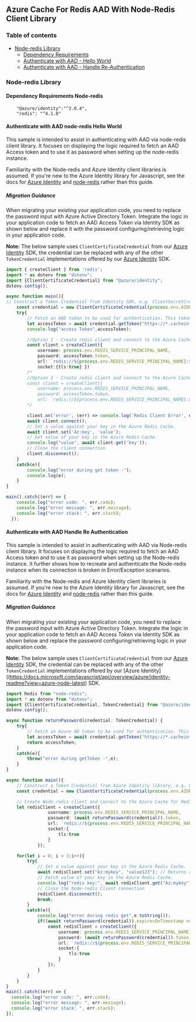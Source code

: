 ## Azure Cache For Redis AAD With Node-Redis Client Library

### Table of contents

- [Node-redis Library](#node-redis-library)
    - [Dependency Requirements](#dependency-requirements-node-redis)
    - [Authenticate with AAD - Hello World](#authenticate-with-aad-node-redis-hello-world)
    - [Authenticate with AAD - Handle Re-Authentication](#authenticate-with-aad-handle-re-authentication)

### Node-redis Library

#### Dependency Requirements Node-redis
```
    "@azure/identity":"^2.0.4",
    "redis": "^4.1.0"
```


#### Authenticate with AAD node-redis Hello World
This sample is intended to assist in authenticating with AAD via node-redis client library. It focuses on displaying the logic required to fetch an AAD Access token and to use it as password when setting up the node-redis instance.

Familiarity with the Node-redis and Azure Identity client libraries is assumed. If you're new to the Azure Identity library for Javascript, see the docs for [Azure Identity](https://docs.microsoft.com/javascript/api/overview/azure/identity-readme?view=azure-node-latest) and [node-redis](https://github.com/redis/node-redis) rather than this guide.

##### Migration Guidance
When migrating your existing your application code, you need to replace the password input with Azure Active Directory Token.
Integrate the logic in your application code to fetch an AAD Access Token via Identity SDK as shown below and replace it with the password configuring/retrieving logic in your application code.

**Note:** The below sample uses `ClientCertificateCredential` from our [Azure Identity](https://docs.microsoft.com/javascript/api/overview/azure/identity-readme?view=azure-node-latest) SDK, the credential can be replaced with any of the other `TokenCredential` implementations offered by our [Azure Identity](https://docs.microsoft.com/javascript/api/overview/azure/identity-readme?view=azure-node-latest) SDK.


```ts
import { createClient } from 'redis';
import * as dotenv from "dotenv";
import {ClientCertificateCredential} from "@azure/identity";
dotenv.config();

async function main(){
// Construct a Token Credential from Identity SDK, e.g. ClientSecretCredential / Client CertificateCredential / ManagedIdentityCredential etc.
    const credential = new ClientCertificateCredential(process.env.AZURE_TENANT_ID, process.env.AZURE_CLIENT_ID,process.env.CLIENT_CERTIFICATE_PATH)
    try{
        // Fetch an AAD token to be used for authentication. This token will be used as the password.
        let accessToken = await credential.getToken("https://*.cacheinfra.windows.net:10225/appid/.default")
        console.log("access Token",accessToken);

        //Option 1 - Create redis client and connect to the Azure Cache for Redis over the TLS port using the access token as password.
        const client = createClient({
            username: process.env.REDIS_SERVICE_PRINCIPAL_NAME, 
            password: accessToken.token, 
            url: `redis://${process.env.REDIS_SERVICE_PRINCIPAL_NAME}:${accessToken.token}@${process.env.REDIS_HOSTNAME}:6380`
            socket:{tls:true} })
        /*
        //Option 2 - Create redis client and connect to the Azure Cache for Redis over the non-TLS port using the access token as password.
        const client = createClient({
            username: process.env.REDIS_SERVICE_PRINCIPAL_NAME, 
            password: accessToken.token, 
            url: `redis://${process.env.REDIS_SERVICE_PRINCIPAL_NAME}:${accessToken.token}@${process.env.REDIS_HOSTNAME}:6379` })
        */

        client.on('error', (err) => console.log('Redis Client Error', err));
        await client.connect();
        // Set a value against your key in the Azure Redis Cache.
        await client.set('Az:key', 'value');
        // Get value of your key in the Azure Redis Cache.
        console.log("value", await client.get('key'));
        // Close the client connection
        client.disconnect();
    }
    catch(e){
        console.log("error during get token -");
        console.log(e);
    }
}

main().catch((err) => {
    console.log("error code: ", err.code);
    console.log("error message: ", err.message);
    console.log("error stack: ", err.stack);
  });
```

#### Authenticate with AAD Handle Re Authentication
This sample is intended to assist in authenticating with AAD via Node-redis client library. It focuses on displaying the logic required to fetch an AAD Access token and to use it as password when setting up the Node-redis instance. It further shows how to recreate and authenticate the Node-redis instance when its connection is broken in Error/Exception scenarios.

Familiarity with the Node-redis and Azure Identity client libraries is assumed. If you're new to the Azure Identity library for Javascript, see the docs for [Azure Identity](https://docs.microsoft.com/javascript/api/overview/azure/identity-readme?view=azure-node-latest) and [node-redis](https://github.com/redis/node-redis) rather than this guide.

##### Migration Guidance
When migrating your existing your application code, you need to replace the password input with Azure Active Directory Token.
Integrate the logic in your application code to fetch an AAD Access Token via Identity SDK as shown below and replace the password configuring/retrieving logic in your application code.

**Note:** The below sample uses `ClientCertificateCredential` from our [Azure Identity](https://docs.microsoft.com/javascript/api/overview/azure/identity-readme?view=azure-node-latest) SDK, the credential can be replaced with any of the other `TokenCredential` implementations offered by our [Azure Identity]((https://docs.microsoft.com/javascript/api/overview/azure/identity-readme?view=azure-node-latest) SDK.

```ts
import Redis from "node-redis";
import * as dotenv from "dotenv";
import {ClientCertificateCredential, TokenCredential} from "@azure/identity";
dotenv.config();

async function returnPassword(credential: TokenCredential) {  
    try{
        // Fetch an Azure AD token to be used for authentication. This token will be used as the password.
        let accessToken = await credential.getToken("https://*.cacheinfra.windows.net:10225/appid/.default");
        return accessToken;
    }
    catch(e){
        throw("error during getToken -",e);
    }
}

async function main(){
    // Construct a Token Credential from Azure Identity library, e.g. ClientSecretCredential / ClientCertificateCredential / ManagedIdentityCredential, etc.
    const credential = new ClientCertificateCredential(process.env.AZURE_TENANT_ID, process.env.AZURE_CLIENT_ID,process.env.CLIENT_CERTIFICATE_PATH);

    // Create Node-redis client and connect to the Azure Cache for Redis over the TLS port using the access token as password.
    let redisClient = createClient({
                username: process.env.REDIS_SERVICE_PRINCIPAL_NAME, 
                password: (await returnPassword(credential)).token, 
                url: `redis://${process.env.REDIS_SERVICE_PRINCIPAL_NAME}:${accessToken.token}@${process.env.REDIS_HOSTNAME}:6380`
                socket:{
                    tls:true
                }
            });

    for(let i = 0; i < 3;i++){
        try{
            // Set a value against your key in the Azure Redis Cache.
            await redisClient.set("Az:mykey", "value123"); // Returns a promise which resolves to "OK" when the command succeeds.
            // Fetch value of your key in the Azure Redis Cache.
            console.log("redis key:", await redisClient.get("Az:mykey"));
            // Close the Node-redis Client Connection
            redisClient.disconnect();
            break;
        }
        catch(e){
            console.log("error during redis get",e.toString());
            if((await returnPassword(credential)).expiresOnTimestamp <= Date.now()){
                const redisClient = createClient({
                    username: process.env.REDIS_SERVICE_PRINCIPAL_NAME, 
                    password: (await returnPassword(credential)).token, 
                    url: `redis://${process.env.REDIS_SERVICE_PRINCIPAL_NAME}:${accessToken.token}@${process.env.REDIS_HOSTNAME}:6380`
                    socket:{
                        tls:true
                    } 
                });
            }
        }
    }
}
main().catch((err) => {
  console.log("error code: ", err.code);
  console.log("error message: ", err.message);
  console.log("error stack: ", err.stack);
});
```